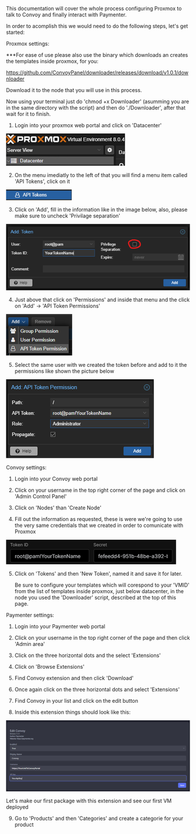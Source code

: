 This documentation will cover the whole process configuring Proxmox to talk to Convoy and finally interact with Paymenter.


In order to acomplish this we would need to do the following steps, let's get started:

Proxmox settings:

***For ease of use please also use the binary which downloads an creates the templates inside proxmox, for you:

https://github.com/ConvoyPanel/downloader/releases/download/v1.0.1/downloader

Download it to the node that you will use in this process.

Now using your terminal just do 'chmod +x Downloader' (asumming you are in the same directory with the script) and then do './Downloader', after that wait for it to finish.

1. Login into your proxmox web portal and click on 'Datacenter'

![Alt text](datacenter.png)

2. On the menu imediatly to the left of that you will find a menu item called 'API Tokens', click on it

![Alt text](APITokens.png)

3. Click on 'Add', fill in the information like in the image below, also, please make sure to uncheck 'Privilage separation'

![Alt text](CreateToken.png)

4. Just above that click on 'Permissions' and inside that menu and the click on 'Add' -> 'API Token Permissions'

![Alt text](APITokenPermissions.png)

5. Select the same user with we created the token before and add to it the permissions like shown the picture below

![Alt text](tokenpermissions.png)


Convoy settings:

1. Login into your Convoy web portal

2. Click on your username in the top right corner of the page and click on 'Admin Control Panel'

3. Click on 'Nodes' than 'Create Node'

4. Fill out the information as requested, these is were we're going to use the very same credentials that we created in order to comunicate with Proxmox

![Alt text](convoy-node-token.png)

5. Click on 'Tokens' and then 'New Token', named it and save it for later.

   Be sure to configure your templates which will corespond to your 'VMID' from the list of templates inside proxmox, just below datacenter, in the node you used the 'Downloader' script, described at the top of this page.

Paymenter settings:

1. Login into your Paymenter web portal

2. Click on your username in the top right corner of the page and then click 'Admin area'

3. Click on the three horizontal dots and the select 'Extensions'

4. Click on 'Browse Extensions'

5. Find Convoy extension and then click 'Download'

6. Once again click on the three horizontal dots and select 'Extensions'

7. Find Convoy in your list and click on the edit button

8. Inside this extension things should look like this:

![Alt text](PaymenterExtensionSettings.png)

  Let's make our first package with this extension and see our first VM deployed

9. Go to 'Products' and then 'Categories' and create a categorie for your product